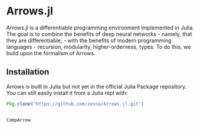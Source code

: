 # Arrows.jl

Arrows.jl is a differentiable programming environment implemented in Julia.  The goal is to combine the benefits of deep neural networks - namely, that they are differentiable, -  with the benefits of modern programming languages - recursion, modularity, higher-orderness, types.
To do this, we build upon the formalism of Arrows.

## Installation

Arrows is built in Julia but not yet in the official Julia Package repository.  You can still easily install it from a Julia repl with:

```julia
Pkg.clone("https://github.com/zenna/Arrows.jl.git")
```


```@contents
```

```@docs
CompArrow
```

```@index
```
